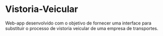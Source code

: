 # Vistoria-Veicular
Web-app desenvolvido com o objetivo de fornecer uma interface para substituir o processo de vistoria veicular de uma empresa de transportes.
